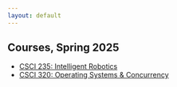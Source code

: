 ```yaml
---
layout: default
---
```


## Courses, Spring 2025
* [CSCI 235: Intelligent Robotics](https://hendrix-cs.github.io/csci235/)
* [CSCI 320: Operating Systems & Concurrency](https://hendrix-cs.github.io/csci320/)
